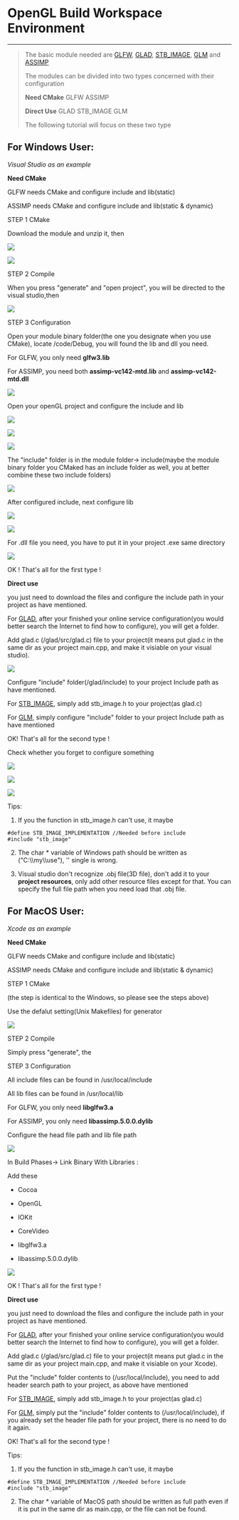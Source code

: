 # OpenGL Build Workspace Environment

---------

> The basic module needed are [GLFW](http://www.glfw.org/download.html), [GLAD](http://glad.dav1d.de/), [STB_IMAGE](https://github.com/nothings/stb/blob/master/stb_image.h), [GLM](https://glm.g-truc.net/0.9.8/index.html) and [ASSIMP](http://assimp.org/main_downloads.html)
> 
> The modules can be divided into two types concerned with their configuration
> 
> **Need CMake** GLFW ASSIMP
> 
> **Direct Use** GLAD STB_IMAGE GLM
> 
> The following tutorial will focus on these two type 

## For Windows User:

*Visual Studio as an example*

**Need CMake**

GLFW needs CMake and configure include and lib(static)

ASSIMP needs CMake and configure include and lib(static & dynamic)

STEP 1 CMake

Download the module and unzip it, then

![](C:\Users\Celeglow%20Zhou\Desktop\OpenGL%20Build%20Workspace\pic1.jpg)

![](C:\Users\Celeglow%20Zhou\Desktop\OpenGL%20Build%20Workspace\pic2.jpg)

STEP 2 Compile 

When you press "generate" and "open project", you will be directed to the visual studio,then

![](C:\Users\Celeglow%20Zhou\Desktop\OpenGL%20Build%20Workspace\pic3.jpg)

STEP 3 Configuration

Open your module binary folder(the one you designate when you use CMake), locate /code/Debug, you will found the lib and dll you need.

For GLFW, you only need **glfw3.lib**

For ASSIMP, you need both **assimp-vc142-mtd.lib** and **assimp-vc142-mtd.dll** 

![](C:\Users\Celeglow%20Zhou\Desktop\OpenGL%20Build%20Workspace\pic4.jpg)

Open your openGL project and configure the include and lib

![](C:\Users\Celeglow%20Zhou\Desktop\OpenGL%20Build%20Workspace\pic5.jpg)

![](C:\Users\Celeglow%20Zhou\Desktop\OpenGL%20Build%20Workspace\pic6.jpg)

![](C:\Users\Celeglow%20Zhou\Desktop\OpenGL%20Build%20Workspace\pic7.jpg)

The "include" folder is in the module folder-> include(maybe the module binary folder you CMaked has an include folder as well, you at better combine these two include folders)

![](C:\Users\Celeglow%20Zhou\Desktop\OpenGL%20Build%20Workspace\pic8.jpg)

After configured include, next configure lib

![](C:\Users\Celeglow%20Zhou\Desktop\OpenGL%20Build%20Workspace\pic9.jpg)

![](C:\Users\Celeglow%20Zhou\Desktop\OpenGL%20Build%20Workspace\pic10.jpg)

For .dll file you need, you have to put it in your project .exe same directory

![](C:\Users\Celeglow%20Zhou\Desktop\OpenGL%20Build%20Workspace\pic11.jpg)

OK ! That's all for the first type !

**Direct use**

you just need to download the files and configure the include path in your project as have mentioned.

For <u>GLAD</u>, after your finished your online service configuration(you would better search the Internet to find how to configure), you will get a folder.  

Add glad.c (/glad/src/glad.c) file to your project(it means put glad.c in the same dir as your project main.cpp, and make it visiable on your visual studio). 

![](C:\Users\Celeglow%20Zhou\Desktop\OpenGL%20Build%20Workspace\pic12.jpg)

Configure "include" folder(/glad/include) to your project Include path as have mentioned.

For <u>STB_IMAGE</u>, simply add stb_image.h to your project(as glad.c)

For <u>GLM,</u> simply configure "include" folder to your project Include path as have mentioned

OK! That's all for the second type !

Check whether you forget to configure something

![](C:\Users\Celeglow%20Zhou\Desktop\OpenGL%20Build%20Workspace\pic13.jpg)

![](C:\Users\Celeglow%20Zhou\Desktop\OpenGL%20Build%20Workspace\pic14.jpg)

![](C:\Users\Celeglow%20Zhou\Desktop\OpenGL%20Build%20Workspace\pic15.jpg)

Tips:

1. If you the function in stb_image.h can't use, it maybe

```
#define STB_IMAGE_IMPLEMENTATION //Needed before include
#include "stb_image"
```

2. The char * variable of Windows path should be written as ("C:\\\my\\\use"), '\' single is wrong.

3. Visual studio don't recognize .obj file(3D file), don't add it to your **project resources**, only add other resource files except for that. You can specify the full file path when you need load that .obj file.

## For MacOS User:

*Xcode as an example*

**Need CMake**

GLFW needs CMake and configure include and lib(static)

ASSIMP needs CMake and configure include and lib(static & dynamic)

STEP 1 CMake

(the step is identical to the Windows, so please see the steps above)

Use the defalut setting(Unix Makefiles) for generator

![](/Users/celeglow/Desktop/OpenGL%20Build%20Workspace/pic16.jpg)

STEP 2 Compile

Simply press "generate", the 

STEP 3 Configuration

All include files can be found in /usr/local/include

All lib files can be found in /usr/local/lib

For GLFW, you only need **libglfw3.a**

For ASSIMP, you only need  **libassimp.5.0.0.dylib**

Configure the head file path and lib file path

![](/Users/celeglow/Desktop/OpenGL%20Build%20Workspace/pic17.jpg)

In Build Phases-> Link Binary With Libraries :

Add these

- Cocoa

- OpenGL

- IOKit

- CoreVideo

- libglfw3.a

- libassimp.5.0.0.dylib

![](/Users/celeglow/Desktop/OpenGL%20Build%20Workspace/pic18.jpg)

OK ! That's all for the first type !

**Direct use**

you just need to download the files and configure the include path in your project as have mentioned.

For <u>GLAD</u>, after your finished your online service configuration(you would better search the Internet to find how to configure), you will get a folder.

Add glad.c (/glad/src/glad.c) file to your project(it means put glad.c in the same dir as your project main.cpp, and make it visiable on your Xcode).

Put the "include" folder contents to (/usr/local/include), you need to add header search path to your project, as above have mentioned

For <u>STB_IMAGE</u>, simply add stb_image.h to your project(as glad.c)

For <u>GLM,</u> simply put the "include" folder contents to (/usr/local/include), if you already set the header file path for your project, there is no need to do it again.

OK! That's all for the second type !

Tips:

1. If you the function in stb_image.h can't use, it maybe

```
#define STB_IMAGE_IMPLEMENTATION //Needed before include
#include "stb_image"
```

2. The char * variable of MacOS path should be written as full path even if it is put in the same dir as main.cpp, or the file can not be found.
